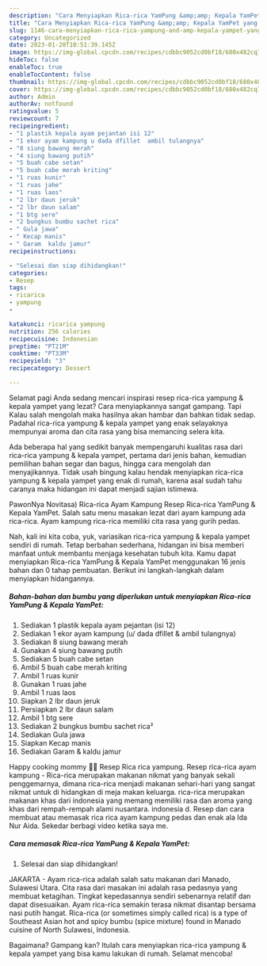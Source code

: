 ```yaml
---
description: "Cara Menyiapkan Rica-rica YamPung &amp;amp; Kepala YamPet yang Enak Banget}"
title: "Cara Menyiapkan Rica-rica YamPung &amp;amp; Kepala YamPet yang Enak Banget}"
slug: 1146-cara-menyiapkan-rica-rica-yampung-and-amp-kepala-yampet-yang-enak-banget
category: Uncategorized
date: 2023-01-20T10:51:39.145Z
image: https://img-global.cpcdn.com/recipes/cdbbc9052cd0bf18/680x482cq70/rica-rica-yampung-kepala-yampet-foto-resep-utama.jpg
hideToc: false
enableToc: true
enableTocContent: false
thumbnail: https://img-global.cpcdn.com/recipes/cdbbc9052cd0bf18/680x482cq70/rica-rica-yampung-kepala-yampet-foto-resep-utama.jpg
cover: https://img-global.cpcdn.com/recipes/cdbbc9052cd0bf18/680x482cq70/rica-rica-yampung-kepala-yampet-foto-resep-utama.jpg
author: Admin
authorAv: notfound
ratingvalue: 5
reviewcount: 7
recipeingredient:
- "1 plastik kepala ayam pejantan isi 12"
- "1 ekor ayam kampung u dada dfillet  ambil tulangnya"
- "8 siung bawang merah"
- "4 siung bawang putih"
- "5 buah cabe setan"
- "5 buah cabe merah kriting"
- "1 ruas kunir"
- "1 ruas jahe"
- "1 ruas laos"
- "2 lbr daun jeruk"
- "2 lbr daun salam"
- "1 btg sere"
- "2 bungkus bumbu sachet rica"
- " Gula jawa"
- " Kecap manis"
- " Garam  kaldu jamur"
recipeinstructions:

- "Selesai dan siap dihidangkan!"
categories:
- Resep
tags:
- ricarica
- yampung
- 

katakunci: ricarica yampung  
nutrition: 256 calories
recipecuisine: Indonesian
preptime: "PT21M"
cooktime: "PT33M"
recipeyield: "3"
recipecategory: Dessert

---
```



Selamat pagi Anda sedang mencari inspirasi resep rica-rica yampung &amp; kepala yampet yang lezat? Cara menyiapkannya sangat gampang. Tapi Kalau salah mengolah maka hasilnya akan hambar dan bahkan tidak sedap. Padahal rica-rica yampung &amp; kepala yampet yang enak selayaknya mempunyai aroma dan cita rasa yang bisa memancing selera kita.


Ada beberapa hal yang sedikit banyak mempengaruhi kualitas rasa dari rica-rica yampung &amp; kepala yampet, pertama dari jenis bahan, kemudian pemilihan bahan segar dan bagus, hingga cara mengolah dan menyajikannya. Tidak usah bingung kalau hendak menyiapkan rica-rica yampung &amp; kepala yampet yang enak di rumah, karena asal sudah tahu caranya maka hidangan ini dapat menjadi sajian istimewa.

PawonNya Novitasa) Rica-rica Ayam Kampung Resep Rica-rica YamPung &amp; Kepala YamPet. Salah satu menu masakan lezat dari ayam kampung ada rica-rica. Ayam kampung rica-rica memiliki cita rasa yang gurih pedas.


Nah, kali ini kita coba, yuk, variasikan rica-rica yampung &amp; kepala yampet sendiri di rumah. Tetap berbahan sederhana, hidangan ini bisa memberi manfaat untuk membantu menjaga kesehatan tubuh kita. Kamu dapat menyiapkan Rica-rica YamPung &amp; Kepala YamPet menggunakan 16 jenis bahan dan 0 tahap pembuatan. Berikut ini langkah-langkah dalam menyiapkan hidangannya.

<!--inarticleads1-->

##### Bahan-bahan dan bumbu yang diperlukan untuk menyiapkan Rica-rica YamPung &amp; Kepala YamPet:

1. Sediakan 1 plastik kepala ayam pejantan (isi 12)
1. Sediakan 1 ekor ayam kampung (u/ dada dfillet &amp; ambil tulangnya)
1. Sediakan 8 siung bawang merah
1. Gunakan 4 siung bawang putih
1. Sediakan 5 buah cabe setan
1. Ambil 5 buah cabe merah kriting
1. Ambil 1 ruas kunir
1. Gunakan 1 ruas jahe
1. Ambil 1 ruas laos
1. Siapkan 2 lbr daun jeruk
1. Persiapkan 2 lbr daun salam
1. Ambil 1 btg sere
1. Sediakan 2 bungkus bumbu sachet rica²
1. Sediakan  Gula jawa
1. Siapkan  Kecap manis
1. Sediakan  Garam &amp; kaldu jamur


Happy cooking mommy 👩‍🍳 Resep Rica rica yampung. Resep rica-rica ayam kampung - Rica-rica merupakan makanan nikmat yang banyak sekali penggemarnya, dimana rica-rica menjadi makanan sehari-hari yang sangat nikmat untuk di hidangkan di meja makan keluarga. rica-rica merupakan makanan khas dari indonesia yang memang memiliki rasa dan aroma yang khas dari rempah-rempah alami nusantara. indonesia d. Resep dan cara membuat atau memasak rica rica ayam kampung pedas dan enak ala Ida Nur Aida. Sekedar berbagi video ketika saya me. 

<!--inarticleads2-->

##### Cara memasak Rica-rica YamPung &amp; Kepala YamPet:


1. Selesai dan siap dihidangkan!

JAKARTA - Ayam rica-rica adalah salah satu makanan dari Manado, Sulawesi Utara. Cita rasa dari masakan ini adalah rasa pedasnya yang membuat ketagihan. Tingkat kepedasannya sendiri sebenarnya relatif dan dapat disesuaikan. Ayam rica-rica semakin terasa nikmat disantap bersama nasi putih hangat. Rica-rica (or sometimes simply called rica) is a type of Southeast Asian hot and spicy bumbu (spice mixture) found in Manado cuisine of North Sulawesi, Indonesia. 

Bagaimana? Gampang kan? Itulah cara menyiapkan rica-rica yampung &amp; kepala yampet yang bisa kamu lakukan di rumah. Selamat mencoba!
